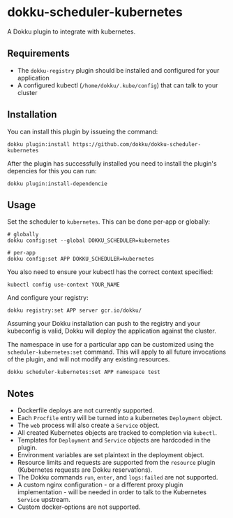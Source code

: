 # dokku-scheduler-kubernetes

A Dokku plugin to integrate with kubernetes.

## Requirements

- The `dokku-registry` plugin should be installed and configured for your application
- A configured kubectl (`/home/dokku/.kube/config`) that can talk to your cluster

## Installation

You can install this plugin by issueing the command:

```shell
dokku plugin:install https://github.com/dokku/dokku-scheduler-kubernetes
```

After the plugin has successfully installed you need to install the plugin's depencies for this you can run:

```shell
dokku plugin:install-dependencie
```

## Usage

Set the scheduler to `kubernetes`. This can be done per-app or globally:

```shell
# globally
dokku config:set --global DOKKU_SCHEDULER=kubernetes

# per-app
dokku config:set APP DOKKU_SCHEDULER=kubernetes
```

You also need to ensure your kubectl has the correct context specified:

```shell
kubectl config use-context YOUR_NAME
```

And configure your registry:

```shell
dokku registry:set APP server gcr.io/dokku/
```

Assuming your Dokku installation can push to the registry and your kubeconfig is valid, Dokku will deploy the application against the cluster.

The namespace in use for a particular app can be customized using the `scheduler-kubernetes:set` command. This will apply to all future invocations of the plugin, and will not modify any existing resources.

```shell
dokku scheduler-kubernetes:set APP namespace test
```

## Notes

- Dockerfile deploys are not currently supported.
- Each `Procfile` entry will be turned into a kubernetes `Deployment` object.
- The `web` process will also create a `Service` object.
- All created Kubernetes objects are tracked to completion via `kubectl`.
- Templates for `Deployment` and `Service` objects are hardcoded in the plugin.
- Environment variables are set plaintext in the deployment object.
- Resource limits and requests are supported from the `resource` plugin (Kubernetes requests are Dokku reservations).
- The Dokku commands `run`, `enter`, and `logs:failed` are not supported.
- A custom nginx configuration - or a different proxy plugin implementation - will be needed in order to talk to the Kubernetes `Service` upstream.
- Custom docker-options are not supported.
